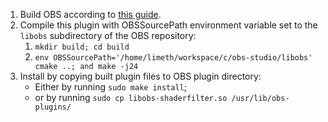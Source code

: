 1. Build OBS according to [this guide](https://github.com/obsproject/obs-studio/wiki/Install-Instructions#debian-based-build-directions).
2. Compile this plugin with OBSSourcePath environment variable set to the `libobs` subdirectory of the OBS repository:
    1. `mkdir build; cd build`
    2. `env OBSSourcePath='/home/limeth/workspace/c/obs-studio/libobs' cmake ..; and make -j24`
3. Install by copying built plugin files to OBS plugin directory:
    * Either by running `sudo make install`;
    * or by running `sudo cp libobs-shaderfilter.so /usr/lib/obs-plugins/`
